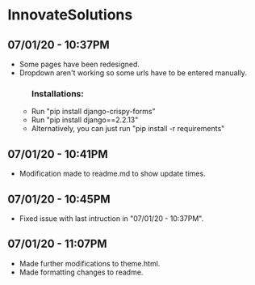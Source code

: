 # InnovateSolutions

<h2>07/01/20 - 10:37PM</h2>
<ul>
	<li>Some pages have been redesigned.</li>
	<li>Dropdown aren't working so some urls have to be entered manually.</li>
	<ul>
		<h3>Installations:</h3>
		<li>Run "pip install django-crispy-forms"</li>
		<li>Run "pip install django==2.2.13"</li>
		<li>Alternatively, you can just run "pip install -r requirements"</li>
	</ul>
</ul>

<h2>07/01/20 - 10:41PM</h2>
<ul>
	<li>Modification made to readme.md to show update times.</li>
</ul>

<h2>07/01/20 - 10:45PM</h2>
<ul>
	<li>Fixed issue with last intruction in "07/01/20 - 10:37PM".</li>
</ul>

<h2>07/01/20 - 11:07PM</h2>
<ul>
	<li>Made further modifications to theme.html.</li>
	<li>Made formatting changes to readme.</li>
</ul>

